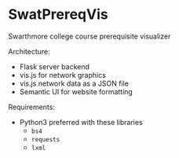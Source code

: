 # SwatPrereqVis
Swarthmore college course prerequisite visualizer

Architecture:
  * Flask server backend
  * vis.js for network graphics
  * vis.js network data as a JSON file
  * Semantic UI for website formatting

Requirements:
  * Python3 preferred with these libraries
    * `bs4`
    * `requests`
    * `lxml`
